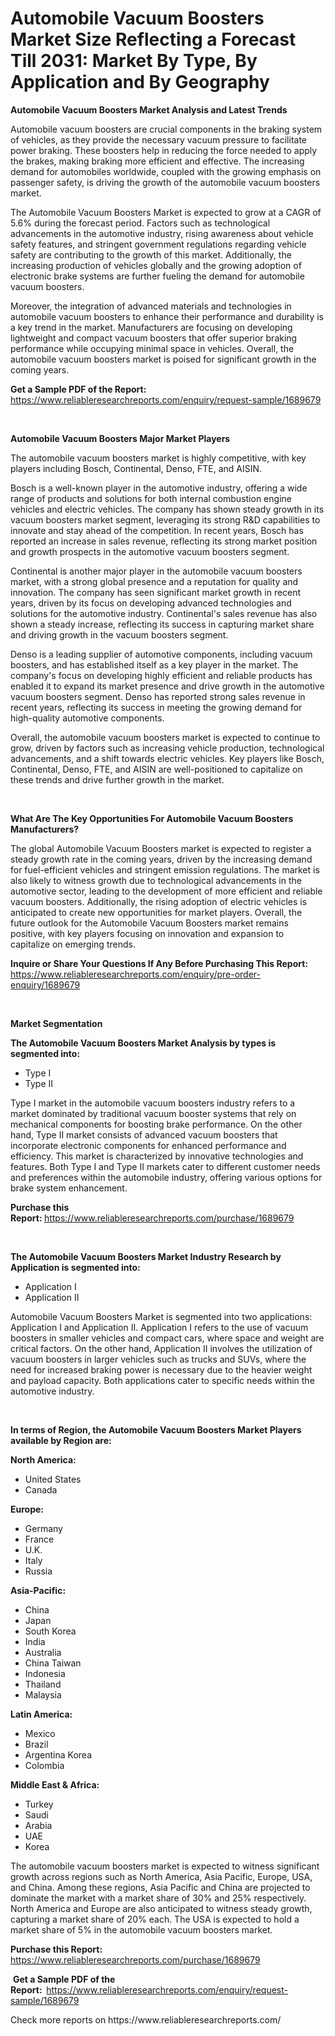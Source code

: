 <p><h1>Automobile Vacuum Boosters Market Size Reflecting a Forecast Till 2031: Market By Type, By Application and By Geography</h1></p><p><strong>Automobile Vacuum Boosters Market Analysis and Latest Trends</strong></p>
<p><p>Automobile vacuum boosters are crucial components in the braking system of vehicles, as they provide the necessary vacuum pressure to facilitate power braking. These boosters help in reducing the force needed to apply the brakes, making braking more efficient and effective. The increasing demand for automobiles worldwide, coupled with the growing emphasis on passenger safety, is driving the growth of the automobile vacuum boosters market.</p><p>The Automobile Vacuum Boosters Market is expected to grow at a CAGR of 5.6% during the forecast period. Factors such as technological advancements in the automotive industry, rising awareness about vehicle safety features, and stringent government regulations regarding vehicle safety are contributing to the growth of this market. Additionally, the increasing production of vehicles globally and the growing adoption of electronic brake systems are further fueling the demand for automobile vacuum boosters.</p><p>Moreover, the integration of advanced materials and technologies in automobile vacuum boosters to enhance their performance and durability is a key trend in the market. Manufacturers are focusing on developing lightweight and compact vacuum boosters that offer superior braking performance while occupying minimal space in vehicles. Overall, the automobile vacuum boosters market is poised for significant growth in the coming years.</p></p>
<p><strong>Get a Sample PDF of the Report:&nbsp;</strong> <a href="https://www.reliableresearchreports.com/enquiry/request-sample/1689679">https://www.reliableresearchreports.com/enquiry/request-sample/1689679</a></p>
<p>&nbsp;</p>
<p><strong>Automobile Vacuum Boosters Major Market Players</strong></p>
<p><p>The automobile vacuum boosters market is highly competitive, with key players including Bosch, Continental, Denso, FTE, and AISIN. </p><p>Bosch is a well-known player in the automotive industry, offering a wide range of products and solutions for both internal combustion engine vehicles and electric vehicles. The company has shown steady growth in its vacuum boosters market segment, leveraging its strong R&D capabilities to innovate and stay ahead of the competition. In recent years, Bosch has reported an increase in sales revenue, reflecting its strong market position and growth prospects in the automotive vacuum boosters segment.</p><p>Continental is another major player in the automobile vacuum boosters market, with a strong global presence and a reputation for quality and innovation. The company has seen significant market growth in recent years, driven by its focus on developing advanced technologies and solutions for the automotive industry. Continental's sales revenue has also shown a steady increase, reflecting its success in capturing market share and driving growth in the vacuum boosters segment.</p><p>Denso is a leading supplier of automotive components, including vacuum boosters, and has established itself as a key player in the market. The company's focus on developing highly efficient and reliable products has enabled it to expand its market presence and drive growth in the automotive vacuum boosters segment. Denso has reported strong sales revenue in recent years, reflecting its success in meeting the growing demand for high-quality automotive components.</p><p>Overall, the automobile vacuum boosters market is expected to continue to grow, driven by factors such as increasing vehicle production, technological advancements, and a shift towards electric vehicles. Key players like Bosch, Continental, Denso, FTE, and AISIN are well-positioned to capitalize on these trends and drive further growth in the market.</p></p>
<p>&nbsp;</p>
<p><strong>What Are The Key Opportunities For Automobile Vacuum Boosters Manufacturers?</strong></p>
<p><p>The global Automobile Vacuum Boosters market is expected to register a steady growth rate in the coming years, driven by the increasing demand for fuel-efficient vehicles and stringent emission regulations. The market is also likely to witness growth due to technological advancements in the automotive sector, leading to the development of more efficient and reliable vacuum boosters. Additionally, the rising adoption of electric vehicles is anticipated to create new opportunities for market players. Overall, the future outlook for the Automobile Vacuum Boosters market remains positive, with key players focusing on innovation and expansion to capitalize on emerging trends.</p></p>
<p><strong>Inquire or Share Your Questions If Any Before Purchasing This Report:</strong> <a href="https://www.reliableresearchreports.com/enquiry/pre-order-enquiry/1689679">https://www.reliableresearchreports.com/enquiry/pre-order-enquiry/1689679</a></p>
<p>&nbsp;</p>
<p><strong>Market Segmentation</strong></p>
<p><strong>The Automobile Vacuum Boosters Market Analysis by types is segmented into:</strong></p>
<p><ul><li>Type I</li><li>Type II</li></ul></p>
<p><p>Type I market in the automobile vacuum boosters industry refers to a market dominated by traditional vacuum booster systems that rely on mechanical components for boosting brake performance. On the other hand, Type II market consists of advanced vacuum boosters that incorporate electronic components for enhanced performance and efficiency. This market is characterized by innovative technologies and features. Both Type I and Type II markets cater to different customer needs and preferences within the automobile industry, offering various options for brake system enhancement.</p></p>
<p><strong>Purchase this Report:&nbsp;</strong><a href="https://www.reliableresearchreports.com/purchase/1689679">https://www.reliableresearchreports.com/purchase/1689679</a></p>
<p>&nbsp;</p>
<p><strong>The Automobile Vacuum Boosters Market Industry Research by Application is segmented into:</strong></p>
<p><ul><li>Application I</li><li>Application II</li></ul></p>
<p><p>Automobile Vacuum Boosters Market is segmented into two applications: Application I and Application II. Application I refers to the use of vacuum boosters in smaller vehicles and compact cars, where space and weight are critical factors. On the other hand, Application II involves the utilization of vacuum boosters in larger vehicles such as trucks and SUVs, where the need for increased braking power is necessary due to the heavier weight and payload capacity. Both applications cater to specific needs within the automotive industry.</p></p>
<p>&nbsp;</p>
<p><strong>In terms of Region, the Automobile Vacuum Boosters Market Players available by Region are:</strong></p>
<p>
    <p> <strong> North America: </strong>
        <ul>
            <li>United States</li>
            <li>Canada</li>
        </ul>
        </p> 
    <p> <strong> Europe: </strong>
        <ul>
            <li>Germany</li>
            <li>France</li>
            <li>U.K.</li>
            <li>Italy</li>
            <li>Russia</li>
        </ul>
        </p> 
    <p> <strong> Asia-Pacific: </strong>
        <ul>
            <li>China</li>
            <li>Japan</li>
            <li>South Korea</li>
            <li>India</li>
            <li>Australia</li>
            <li>China Taiwan</li>
            <li>Indonesia</li>
            <li>Thailand</li>
            <li>Malaysia</li>
        </ul>
        </p> 
    <p> <strong> Latin America: </strong>
        <ul>
            <li>Mexico</li>
            <li>Brazil</li>
            <li>Argentina Korea</li>
            <li>Colombia</li>
        </ul>
        </p> 
    <p> <strong> Middle East & Africa: </strong>
        <ul>
            <li>Turkey</li>
            <li>Saudi</li>
            <li>Arabia</li>
            <li>UAE</li>
            <li>Korea</li>
        </ul>
    </p>
    </p>
<p><p>The automobile vacuum boosters market is expected to witness significant growth across regions such as North America, Asia Pacific, Europe, USA, and China. Among these regions, Asia Pacific and China are projected to dominate the market with a market share of 30% and 25% respectively. North America and Europe are also anticipated to witness steady growth, capturing a market share of 20% each. The USA is expected to hold a market share of 5% in the automobile vacuum boosters market.</p></p>
<p><strong>Purchase this Report: </strong><a href="https://www.reliableresearchreports.com/purchase/1689679">https://www.reliableresearchreports.com/purchase/1689679</a></p>
<p>&nbsp;<strong>Get a Sample PDF of the Report:&nbsp;&nbsp;</strong><a href="https://www.reliableresearchreports.com/enquiry/request-sample/1689679">https://www.reliableresearchreports.com/enquiry/request-sample/1689679</a></p>
<p><strong></strong></p>
<p>Check more reports on https://www.reliableresearchreports.com/</p>